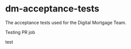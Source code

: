 # dm-acceptance-tests
The acceptance tests used for the Digital Mortgage Team.

Testing PR job

test
